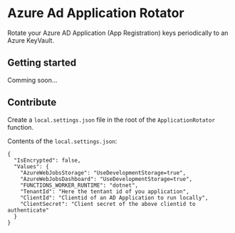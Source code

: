 # Azure Ad Application Rotator
Rotate your Azure AD Application (App Registration) keys periodically to an Azure KeyVault.

## Getting started
Comming soon...

## Contribute
Create a `local.settings.json` file in the root of the `ApplicationRotator` function.

Contents of the `local.settings.json`:

    {
      "IsEncrypted": false,
      "Values": {
        "AzureWebJobsStorage": "UseDevelopmentStorage=true",
        "AzureWebJobsDashboard": "UseDevelopmentStorage=true",
        "FUNCTIONS_WORKER_RUNTIME": "dotnet",
        "TenantId": "Here the tentant id of you application",
        "ClientId": "Clientid of an AD Application to run locally",
        "ClientSecret": "Client secret of the above clientid to authenticate"
      }
    }
